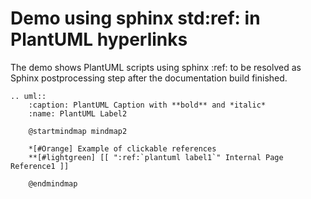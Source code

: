 # Demo using sphinx std:ref: in PlantUML hyperlinks
The demo shows PlantUML scripts using sphinx :ref: to be resolved as Sphinx postprocessing step after the documentation build finished.

    .. uml::
        :caption: PlantUML Caption with **bold** and *italic*
        :name: PlantUML Label2
    
        @startmindmap mindmap2
    
        *[#Orange] Example of clickable references
        **[#lightgreen] [[ ":ref:`plantuml label1`" Internal Page Reference1 ]]
    
        @endmindmap
